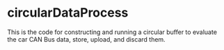 # circularDataProcess
This is the code for constructing and running a circular buffer to evaluate the car CAN Bus data, store, upload, and discard them.
